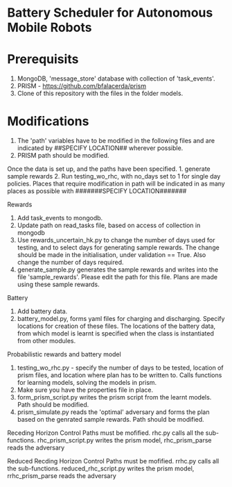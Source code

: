 # Battery Scheduler for Autonomous Mobile Robots

# Prerequisits
1. MongoDB, 'message_store' database with collection of 'task_events'.
2. PRISM - https://github.com/bfalacerda/prism
3. Clone of this repository with the files in the folder models. 

# Modifications
1. The 'path' variables have to be modified in the following files and are indicated by ##SPECIFY LOCATION## wherever possible.
2. PRISM path should be modified.
  


Once the data is set up, and the paths have been specified. 1. generate sample rewards 2. Run testing_wo_rhc, with no_days set to 1 for single day policies. Places that require modification in path will be indicated in as many places as possible with #######SPECIFY LOCATION#######

Rewards
1. Add task_events to mongodb.
2. Update path on read_tasks file, based on access of collection in mongodb
3. Use rewards_uncertain_hk.py to change the number of days used for testing, and to select days for generating sample rewards. The change should be made in the initialisation, under validation == True. Also change the number of days required.
4. generate_sample.py generates the sample rewards and writes into the file 'sample_rewards'. Please edit the path for this file. Plans are made using these sample rewards.

Battery
1. Add battery data. 
2. battery_model.py, forms yaml files for charging and discharging. Specify locations for creation of these files. The locations of the battery data, from which model is learnt is specified when the class is instantiated from other modules. 

Probabilistic rewards and battery model
1. testing_wo_rhc.py - specify the number of days to be tested, location of prism files, and location where plan has to be written to. Calls functions for learning models, solving the models in prism.
2. Make sure you have the properties file in place.
3. form_prism_script.py writes the prism script from the learnt models. Path should be modified.
4. prism_simulate.py reads the 'optimal' adversary and forms the plan based on the genrated sample rewards. Path should be modified.

Receding Horizon Control
Paths must be mofified. 
rhc.py calls all the sub-functions. rhc_prism_script.py writes the prism model, rhc_prism_parse reads the adversary

Reduced Recding Horizon Control
Paths must be mofified. 
rrhc.py calls all the sub-functions. reduced_rhc_script.py writes the prism model, rrhc_prism_parse reads the adversary



